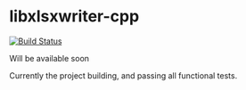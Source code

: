 # libxlsxwriter-cpp
[![Build Status](https://travis-ci.org/ViacheslavL/libxlsxwriter-cpp.svg?branch=master)](https://travis-ci.org/ViacheslavL/libxlsxwriter-cpp)

Will be available soon

Currently the project building, and passing all functional tests.
